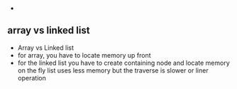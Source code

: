-

## array vs linked list

- Array vs Linked list
- for array, you have to locate memory up front
- for the linked list you have to create containing node and locate memory on the fly list uses less memory but the
  traverse is slower or liner operation
 
